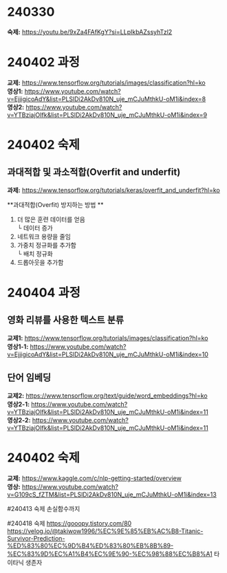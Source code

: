 # 240330 
**숙제:** https://youtu.be/9xZa4FAfKgY?si=LLpIkbAZssyhTzl2

# 240402 과정
**교제:** https://www.tensorflow.org/tutorials/images/classification?hl=ko   
**영상1:** https://www.youtube.com/watch?v=EjjigicoAdY&list=PLSlDi2AkDv810N_uje_mCJuMthkU-oM1i&index=8   
**영상2:** https://www.youtube.com/watch?v=YTBziajOIfk&list=PLSlDi2AkDv810N_uje_mCJuMthkU-oM1i&index=9   
# 240402 숙제
## 과대적합 및 과소적합(Overfit and underfit)
**과제:** https://www.tensorflow.org/tutorials/keras/overfit_and_underfit?hl=ko   

**과대적합(Overfit) 방지하는 방법  **
  1. 더 많은 훈련 데이터를 얻음   
     └ 데이터 증가   
  2. 네트워크 용량을 줄임   
  3. 가중치 정규화를 추가함   
     └ 배치 정규화   
  4. 드롭아웃을 추가함

# 240404 과정
## 영화 리뷰를 사용한 텍스트 분류   
**교제1:** https://www.tensorflow.org/tutorials/images/classification?hl=ko   
**영상1-1:** https://www.youtube.com/watch?v=EjjigicoAdY&list=PLSlDi2AkDv810N_uje_mCJuMthkU-oM1i&index=10  
## 단어 임베딩
**교제2:** https://www.tensorflow.org/text/guide/word_embeddings?hl=ko   
**영상2-1:** https://www.youtube.com/watch?v=YTBziajOIfk&list=PLSlDi2AkDv810N_uje_mCJuMthkU-oM1i&index=11  
**영상2-2:** https://www.youtube.com/watch?v=YTBziajOIfk&list=PLSlDi2AkDv810N_uje_mCJuMthkU-oM1i&index=11

# 240402 숙제
**교제:** https://www.kaggle.com/c/nlp-getting-started/overview   
**영상:**  https://www.youtube.com/watch?v=G109cS_fZTM&list=PLSlDi2AkDv810N_uje_mCJuMthkU-oM1i&index=13


#240413 숙제
손실함수까지

#240418 숙제
https://gooopy.tistory.com/80 
https://velog.io/@takiwow1996/%EC%9E%85%EB%AC%B8-Titanic-Survivor-Prediction-%ED%83%80%EC%9D%B4%ED%83%80%EB%8B%89-%EC%83%9D%EC%A1%B4%EC%9E%90-%EC%98%88%EC%B8%A1
타이타닉 생존자


